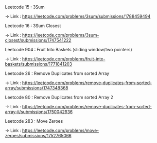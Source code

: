 Leetcode 15 : 3Sum 

-> Link : https://leetcode.com/problems/3sum/submissions/1788459494
 
Leetcode 16 : 3Sum Closest 

-> Link : https://leetcode.com/problems/3sum-closest/submissions/1747541222

Leetcode 904 : Fruit Into Baskets (sliding window/two pointers) 

-> Link : https://leetcode.com/problems/fruit-into-baskets/submissions/1771841203

Leetcode 26 : Remove Duplicates from sorted Array 

-> Link : https://leetcode.com/problems/remove-duplicates-from-sorted-array/submissions/1747348368

Leetcode 80 : Remove Duplicates from sorted Array 2 

-> Link : https://leetcode.com/problems/remove-duplicates-from-sorted-array-ii/submissions/1750042936

Leetcode 283 : Move Zeroes 

-> Link : https://leetcode.com/problems/move-zeroes/submissions/1752765066
